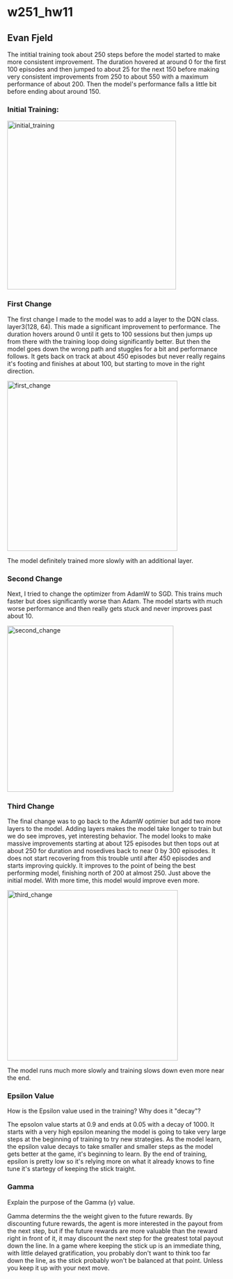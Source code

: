 # w251_hw11
## Evan Fjeld

The intitial training took about 250 steps before the model started to make more consistent improvement. The duration hovered at around 0 for the first 100 episodes and then jumped to about 25 for the next 150 before making very consistent improvements from 250 to about 550 with a maximum performance of about 200. Then the model's performance falls a little bit before ending about around 150. 

### Initial Training:

<img width="388" alt="initial_training" src="https://user-images.githubusercontent.com/10189327/226795417-a5ee3dd8-a73a-4ede-821b-be63de9b99b9.png">

### First Change
The first change I made to the model was to add a layer to the DQN class. layer3(128, 64). This made a significant improvement to performance. The duration hovers around 0 until it gets to 100 sessions but then jumps up from there with the training loop doing significantly better. But then the model goes down the wrong path and stuggles for a bit and performance follows. It gets back on track at about 450 episodes but never really regains it's footing and finishes at about 100, but starting to move in the right direction. 

<img width="391" alt="first_change" src="https://user-images.githubusercontent.com/10189327/226797965-298eafee-bcca-4043-9ae9-b62acdee179c.png">

The model definitely trained more slowly with an additional layer. 

### Second Change
Next, I tried to change the optimizer from AdamW to SGD. This trains much faster but does significantly worse than Adam. The model starts with much worse performance and then really gets stuck and never improves past about 10. 

<img width="382" alt="second_change" src="https://user-images.githubusercontent.com/10189327/226799587-9311a693-0c57-49a9-80ae-57c20f21cd94.png">


### Third Change
The final change was to go back to the AdamW optimier but add two more layers to the model. Adding layers makes the model take longer to train but we do see improves, yet interesting behavior. The model looks to make massive improvements starting at about 125 episodes but then tops out at about 250 for duration and nosedives back to near 0 by 300 episodes. It does not start recovering from this trouble until after 450 episodes and starts improving quickly. It improves to the point of being the best performing model, finishing north of 200 at almost 250. Just above the initial model. With more time, this model would improve even more.

<img width="392" alt="third_change" src="https://user-images.githubusercontent.com/10189327/226800976-3d82770b-7a7d-4e80-93e7-6daa75f8d8dd.png">

The model runs much more slowly and training slows down even more near the end. 

### Epsilon Value
How is the Epsilon value used in the training? Why does it "decay"?

The epsolon value starts at 0.9 and ends at 0.05 with a decay of 1000. It starts with a very high epsilon meaning the model is going to take very large steps at the beginning of training to try new strategies. As the model learn, the epsilon value decays to take smaller and smaller steps as the model gets better at the game, it's beginning to learn. By the end of training, epsilon is pretty low so it's relying more on what it already knows to fine tune it's startegy of keeping the stick traight. 

### Gamma
Explain the purpose of the Gamma (𝛾) value.

Gamma determins the the weight given to the future rewards. By discounting future rewards, the agent is more interested in the payout from the next step, but if the future rewards are more valuable than the reward right in front of it, it may discount the next step for the greatest total payout down the line. In a game where keeping the stick up is an immediate thing, with little delayed gratification, you probably don't want to think too far down the line, as the stick probably won't be balanced at that point. Unless you keep it up with your next move. 
